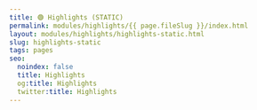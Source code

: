 ```yaml
---
title: 🟢 Highlights (STATIC)
permalink: modules/highlights/{{ page.fileSlug }}/index.html
layout: modules/highlights/highlights-static.html
slug: highlights-static
tags: pages
seo:
  noindex: false
  title: Highlights
  og:title: Highlights
  twitter:title: Highlights
---
```



